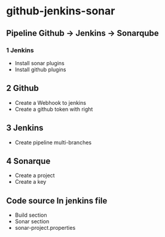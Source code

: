 # github-jenkins-sonar

## Pipeline Github -> Jenkins -> Sonarqube

### 1 Jenkins
* Install sonar plugins
* Install github plugins

## 2 Github
* Create a Webhook to jenkins
* Create a github token with right

## 3 Jenkins
* Create pipeline multi-branches

## 4 Sonarque
* Create a project
* Create a key

## Code source In jenkins file
* Build section
* Sonar section
* sonar-project.properties 







